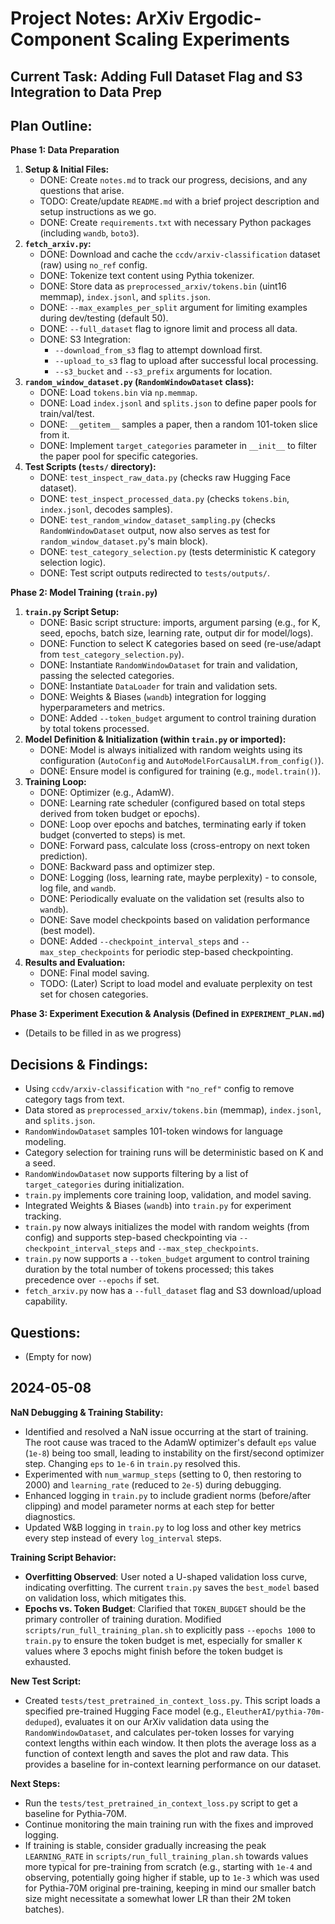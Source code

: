 # Project Notes: ArXiv Ergodic-Component Scaling Experiments

## Current Task: Adding Full Dataset Flag and S3 Integration to Data Prep

## Plan Outline:

**Phase 1: Data Preparation**

1.  **Setup & Initial Files:**
    *   DONE: Create `notes.md` to track our progress, decisions, and any questions that arise.
    *   TODO: Create/update `README.md` with a brief project description and setup instructions as we go.
    *   DONE: Create `requirements.txt` with necessary Python packages (including `wandb`, `boto3`).
2.  **`fetch_arxiv.py`:**
    *   DONE: Download and cache the `ccdv/arxiv-classification` dataset (raw) using `no_ref` config.
    *   DONE: Tokenize text content using Pythia tokenizer.
    *   DONE: Store data as `preprocessed_arxiv/tokens.bin` (uint16 memmap), `index.jsonl`, and `splits.json`.
    *   DONE: `--max_examples_per_split` argument for limiting examples during dev/testing (default 50).
    *   DONE: `--full_dataset` flag to ignore limit and process all data.
    *   DONE: S3 Integration:
        *   `--download_from_s3` flag to attempt download first.
        *   `--upload_to_s3` flag to upload after successful local processing.
        *   `--s3_bucket` and `--s3_prefix` arguments for location.
3.  **`random_window_dataset.py` (`RandomWindowDataset` class):**
    *   DONE: Load `tokens.bin` via `np.memmap`.
    *   DONE: Load `index.jsonl` and `splits.json` to define paper pools for train/val/test.
    *   DONE: `__getitem__` samples a paper, then a random 101-token slice from it.
    *   DONE: Implement `target_categories` parameter in `__init__` to filter the paper pool for specific categories.
4.  **Test Scripts (`tests/` directory):**
    *   DONE: `test_inspect_raw_data.py` (checks raw Hugging Face dataset).
    *   DONE: `test_inspect_processed_data.py` (checks `tokens.bin`, `index.jsonl`, decodes samples).
    *   DONE: `test_random_window_dataset_sampling.py` (checks `RandomWindowDataset` output, now also serves as test for `random_window_dataset.py`'s main block).
    *   DONE: `test_category_selection.py` (tests deterministic K category selection logic).
    *   DONE: Test script outputs redirected to `tests/outputs/`.

**Phase 2: Model Training (`train.py`)**

1.  **`train.py` Script Setup:**
    *   DONE: Basic script structure: imports, argument parsing (e.g., for K, seed, epochs, batch size, learning rate, output dir for model/logs).
    *   DONE: Function to select K categories based on seed (re-use/adapt from `test_category_selection.py`).
    *   DONE: Instantiate `RandomWindowDataset` for train and validation, passing the selected categories.
    *   DONE: Instantiate `DataLoader` for train and validation sets.
    *   DONE: Weights & Biases (`wandb`) integration for logging hyperparameters and metrics.
    *   DONE: Added `--token_budget` argument to control training duration by total tokens processed.
2.  **Model Definition & Initialization (within `train.py` or imported):**
    *   DONE: Model is always initialized with random weights using its configuration (`AutoConfig` and `AutoModelForCausalLM.from_config()`).
    *   DONE: Ensure model is configured for training (e.g., `model.train()`).
3.  **Training Loop:**
    *   DONE: Optimizer (e.g., AdamW).
    *   DONE: Learning rate scheduler (configured based on total steps derived from token budget or epochs).
    *   DONE: Loop over epochs and batches, terminating early if token budget (converted to steps) is met.
    *   DONE: Forward pass, calculate loss (cross-entropy on next token prediction).
    *   DONE: Backward pass and optimizer step.
    *   DONE: Logging (loss, learning rate, maybe perplexity) - to console, log file, and `wandb`.
    *   DONE: Periodically evaluate on the validation set (results also to `wandb`).
    *   DONE: Save model checkpoints based on validation performance (best model).
    *   DONE: Added `--checkpoint_interval_steps` and `--max_step_checkpoints` for periodic step-based checkpointing.
4.  **Results and Evaluation:**
    *   DONE: Final model saving.
    *   TODO: (Later) Script to load model and evaluate perplexity on test set for chosen categories.

**Phase 3: Experiment Execution & Analysis (Defined in `EXPERIMENT_PLAN.md`)**

*   (Details to be filled in as we progress)

## Decisions & Findings:

*   Using `ccdv/arxiv-classification` with `"no_ref"` config to remove category tags from text.
*   Data stored as `preprocessed_arxiv/tokens.bin` (memmap), `index.jsonl`, and `splits.json`.
*   `RandomWindowDataset` samples 101-token windows for language modeling.
*   Category selection for training runs will be deterministic based on K and a seed.
*   `RandomWindowDataset` now supports filtering by a list of `target_categories` during initialization.
*   `train.py` implements core training loop, validation, and model saving.
*   Integrated Weights & Biases (`wandb`) into `train.py` for experiment tracking.
*   `train.py` now always initializes the model with random weights (from config) and supports step-based checkpointing via `--checkpoint_interval_steps` and `--max_step_checkpoints`.
*   `train.py` now supports a `--token_budget` argument to control training duration by the total number of tokens processed; this takes precedence over `--epochs` if set.
*   `fetch_arxiv.py` now has a `--full_dataset` flag and S3 download/upload capability.

## Questions:

*   (Empty for now)

## 2024-05-08

**NaN Debugging & Training Stability:**
*   Identified and resolved a NaN issue occurring at the start of training. The root cause was traced to the AdamW optimizer's default `eps` value (`1e-8`) being too small, leading to instability on the first/second optimizer step. Changing `eps` to `1e-6` in `train.py` resolved this.
*   Experimented with `num_warmup_steps` (setting to 0, then restoring to 2000) and `learning_rate` (reduced to `2e-5`) during debugging.
*   Enhanced logging in `train.py` to include gradient norms (before/after clipping) and model parameter norms at each step for better diagnostics.
*   Updated W&B logging in `train.py` to log loss and other key metrics every step instead of every `log_interval` steps.

**Training Script Behavior:**
*   **Overfitting Observed**: User noted a U-shaped validation loss curve, indicating overfitting. The current `train.py` saves the `best_model` based on validation loss, which mitigates this.
*   **Epochs vs. Token Budget**: Clarified that `TOKEN_BUDGET` should be the primary controller of training duration. Modified `scripts/run_full_training_plan.sh` to explicitly pass `--epochs 1000` to `train.py` to ensure the token budget is met, especially for smaller `K` values where 3 epochs might finish before the token budget is exhausted.

**New Test Script:**
*   Created `tests/test_pretrained_in_context_loss.py`. This script loads a specified pre-trained Hugging Face model (e.g., `EleutherAI/pythia-70m-deduped`), evaluates it on our ArXiv validation data using the `RandomWindowDataset`, and calculates per-token losses for varying context lengths within each window. It then plots the average loss as a function of context length and saves the plot and raw data. This provides a baseline for in-context learning performance on our dataset.

**Next Steps:**
*   Run the `tests/test_pretrained_in_context_loss.py` script to get a baseline for Pythia-70M.
*   Continue monitoring the main training run with the fixes and improved logging.
*   If training is stable, consider gradually increasing the peak `LEARNING_RATE` in `scripts/run_full_training_plan.sh` towards values more typical for pre-training from scratch (e.g., starting with `1e-4` and observing, potentially going higher if stable, up to `1e-3` which was used for Pythia-70M original pre-training, keeping in mind our smaller batch size might necessitate a somewhat lower LR than their 2M token batches). 